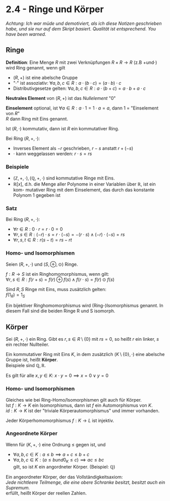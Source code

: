 # 2.4 - Ringe und Körper
*Achtung: Ich war müde und demotiviert, als ich diese Notizen geschrieben habe, und
sie nur auf dem Skript basiert. Qualität ist entsprechend. You have been warned.*

## Ringe
**Definition**: Eine Menge $R$ mit zwei Verknüpfungen $R \times R \to R$ (z.B $+ \text{und} \cdot$)
wird Ring genannt, wenn gilt

- $(R, +)$ ist eine abelsche Gruppe
- "$\cdot$" ist assoziativ: $\forall a,b,c \in R: a \cdot (b \cdot c) = (a \cdot b) \cdot c$ 
- Distributivgesetze gelten: $\forall a,b,c \in R: a \cdot (b + c) = a \cdot b + a \cdot c$

**Neutrales Element** von $(R,+)$ ist das *Nullelement* "0"

**Einselement** optional, ist $\forall a \in R: a \cdot 1 = 1 \cdot a = a$, dann 1 = "Einselement von $R$"  
$R$ dann Ring mit Eins genannt.

Ist $(R, \cdot)$ kommutativ, dann ist $R$ ein kommutativer Ring.

Bei Ring $(R,+,\cdot)$:  
- Inverses Element als $-r$ geschrieben, $r - s$ anstatt $r + (-s)$  
- $\cdot$ kann weggelassen werden: $r \cdot s = rs$

### Beispiele
- $(\mathbb{Z},+,\cdot), (\mathbb{Q},+,\cdot)$ sind kommutative Ringe mit Eins.
- $\mathbb{R}[x]$, d.h. die Menge aller Polynome in einer Variablen über $\mathbb{R}$, ist ein kom-
mutativer Ring mit dem Einselement, das durch das konstante Polynom 1 gegeben ist

### Satz
Bei Ring $(R,+,\cdot)$:  
- $\forall r \in R: 0 \cdot r = r \cdot 0 = 0$  
- $\forall r,s \in R: (-r) \cdot s = r \cdot (-s) = -(r \cdot s) \land (-r) \cdot (-s) = rs$  
- $\forall r,s,t \in R: r(s - t) = rs - rt$

### Homo- und Isomorphismen
Seien $(R,+,\cdot)$ und $(S,\oplus,\odot)$ Ringe.

$f: R \to S$ ist ein Ringhomomorphismus, wenn gilt:  
$\forall r,s \in R: f(r + s) = f(r) \oplus f(s) \land f(r \cdot s) = f(r) \odot f(s)$

Sind $R, S$ Ringe mit Eins, muss zusätzlich gelten:  
$f(1_R) = 1_S$

Ein bijektiver Ringhomomorphismus wird (Ring-)Isomorphismus genannt.
In diesem Fall sind die beiden Ringe R und S isomorph.


## Körper
Sei $(R,+,\cdot)$ ein Ring. Gibt es $r,s \in R \setminus \{0\}$ mit $rs = 0$, so heißt $r$ ein linker,
$s$ ein rechter Nullteiler.

Ein kommutativer Ring mit Eins $K$, in dem zusätzlich $(K \setminus \{0\},\cdot)$ eine abelsche Gruppe ist, heißt **Körper**.  
Beispiele sind $\mathbb{Q}, \mathbb{R}$.

Es gilt für alle $x,y \in K$: $x \cdot y = 0 \implies x = 0 \lor y = 0$

### Homo- und Isomorphismen
Gleiches wie bei Ring-Homo/Isomorphismen gilt auch für Körper.  
Ist $f: K \to K$ ein Isomorphismus, dann ist $f$ ein Automorphismus von $K$.  
$id: K \to K$ ist der "triviale Körperautomorphismus" und immer vorhanden.

Jeder Körperhomomorphismus $f: K \to L$ ist injektiv.

### Angeordnete Körper
Wenn für $(K,+,\cdot)$ eine Ordnung $\le$ gegen ist, und  
- $\forall a,b,c \in K: a \le b \implies a + c \le b + c$  
- $\forall a,b,c \in K: (a \le b und 0_K \le c) \implies ac \le bc$  
gilt, so ist $K$ ein angordneter Körper. (Beispiel: $\mathbb{Q}$)

Ein angeordneter Körper, der das Vollständigkeitsaxiom:  
*Jede nichtleere Teilmenge, die eine obere Schranke besitzt, besitzt auch ein Supremum.*  
erfüllt, heißt Körper der reellen Zahlen.